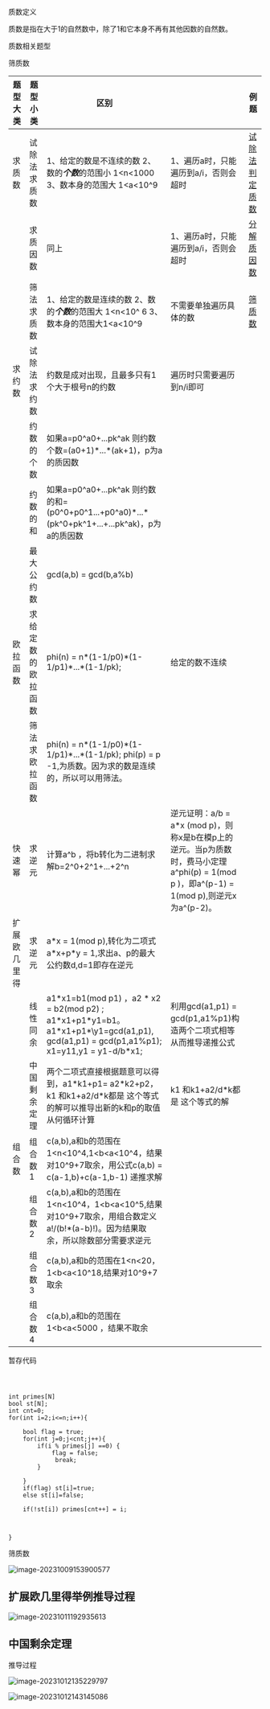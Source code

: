 质数定义

质数是指在大于1的自然数中，除了1和它本身不再有其他因数的自然数。

质数相关题型



筛质数

| 题型大类     | 题型小类           | 区别                                                         |                                                              | 例题                                                         |
| ------------ | ------------------ | ------------------------------------------------------------ | ------------------------------------------------------------ | ------------------------------------------------------------ |
| 求质数       | 试除法求质数       | 1、给定的数是不连续的数  2、数的***个数***的范围小 1<n<1000 3、数本身的范围大 1<a<10^9 | 1、遍历a时，只能遍历到a/i，否则会超时                        | [试除法判定质数](https://www.acwing.com/activity/content/problem/content/935/) |
|              | 求质因数           | 同上                                                         | 1、遍历a时，只能遍历到a/i，否则会超时                        | [分解质因数](https://www.acwing.com/activity/content/problem/content/936/) |
|              | 筛法求质数         | 1、给定的数是连续的数  2、数的***个数***的范围大 1<n<10^ 6  3、数本身的范围大1<a<10^9 | 不需要单独遍历具体的数                                       | [筛质数](https://www.acwing.com/activity/content/problem/content/937/) |
| 求约数       | 试除法求约数       | 约数是成对出现，且最多只有1个大于根号n的约数                 | 遍历时只需要遍历到n/i即可                                    |                                                              |
|              | 约数的个数         | 如果a=p0^a0+...pk^ak 则约数个数=(a0+1)\*...\*(ak+1)，p为a的质因数 |                                                              |                                                              |
|              | 约数的和           | 如果a=p0^a0+...pk^ak 则约数的和=(p0^0+p0^1...+p0^a0)\*...\*(pk^0+pk^1+...+...pk^ak)，p为a的质因数 |                                                              |                                                              |
|              | 最大公约数         | gcd(a,b) = gcd(b,a%b)                                        |                                                              |                                                              |
| 欧拉函数     | 求给定数的欧拉函数 | phi(n) = n\*(1-1/p0)\*(1-1/p1)\*...\*(1-1/pk);               | 给定的数不连续                                               |                                                              |
|              | 筛法求欧拉函数     | phi(n) = n\*(1-1/p0)\*(1-1/p1)\*...\*(1-1/pk);   phi(p) = p -1,为质数。因为求的数是连续的，所以可以用筛法。 |                                                              |                                                              |
| 快速幂       | 求逆元             | 计算a^b ，将b转化为二进制求解b=2^0+2^1+...+2^n               | 逆元证明：a/b = a*x (mod p)，则称x是b在模p上的逆元。当p为质数时，费马小定理 a^phi(p) = 1(mod p )，即a^(p-1) = 1(mod p),则逆元x为a^(p-2)。 |                                                              |
| 扩展欧几里得 | 求逆元             | a*x = 1(mod p),转化为二项式 a\*x+p\*y = 1,求出a、p的最大公约数d,d=1即存在逆元 |                                                              |                                                              |
|              | 线性同余           | a1\*x1=b1(mod p1) ，a2 \* x2 = b2(mod p2)  ; a1\*x1+p1\*y1=b1。a1\*x1+p1*\y1=gcd(a1,p1), gcd(a1,p1) = gcd(p1,a1%p1); x1=y11,y1 = y1-d/b\*x1; | 利用gcd(a1,p1) = gcd(p1,a1%p1)构造两个二项式相等从而推导递推公式 |                                                              |
|              | 中国剩余定理       | 两个二项式直接根据题意可以得到，a1\*k1+p1= a2\*k2+p2，k1 和k1+a2/d*k都是 这个等式的解可以推导出新的k和p的取值 从何循环计算 | k1 和k1+a2/d*k都是 这个等式的解                              |                                                              |
| 组合数       | 组合数1            | c(a,b),a和b的范围在1<n<10^4,1<b<a<10^4，结果对10^9+7取余，用公式c(a,b) = c(a-1,b)+c(a-1,b-1) 递推求解 |                                                              |                                                              |
|              | 组合数2            | c(a,b),a和b的范围在1<n<10^4，1<b<a<10^5,结果对10^9+7取余，用组合数定义a!/(b!*(a-b)!)。因为结果取余，所以除数部分需要求逆元 |                                                              |                                                              |
|              | 组合数3            | c(a,b),a和b的范围在1<n<20，1<b<a<10^18,结果对10^9+7取余      |                                                              |                                                              |
|              | 组合数4            | c(a,b),a和b的范围在1<b<a<5000 ，结果不取余                   |                                                              |                                                              |

暂存代码

```



int primes[N]
bool st[N];
int cnt=0;
for(int i=2;i<=n;i++){
    
    bool flag = true;
    for(int j=0;j<cnt;j++){
        if(i % primes[j] ==0) {
            flag = false;
             break;
        }
           
    }
    if(flag) st[i]=true;
    else st[i]=false;
    
    if(!st[i]) primes[cnt++] = i;

    
    
}
```

筛质数

![image-20231009153900577](https://s2.loli.net/2023/10/09/9PdsAYFcfbNEGxS.png)



## 扩展欧几里得举例推导过程

![image-20231011192935613](C:\Users\Fujitsu\AppData\Roaming\Typora\typora-user-images\image-20231011192935613.png)



## 中国剩余定理

推导过程

![image-20231012135229797](https://s2.loli.net/2023/10/12/dB8KRhOkfzDJ2ib.png)

![image-20231012143145086](https://s2.loli.net/2023/10/12/Xu8rH2F7IqJt19j.png)
